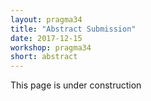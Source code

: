 ```yaml
---
layout: pragma34
title: "Abstract Submission"
date: 2017-12-15
workshop: pragma34
short: abstract
---
```


This page is under construction

